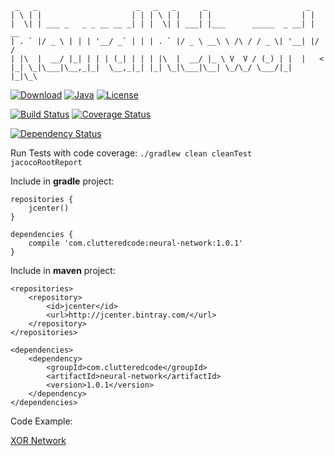```
 _   _                      _   _   _      _                      _
| \ | |                    | | | \ | |    | |                    | |
|  \| | ___ _   _ _ __ __ _| | |  \| | ___| |___      _____  _ __| | __
| . ` |/ _ \ | | | '__/ _` | | | . ` |/ _ \ __\ \ /\ / / _ \| '__| |/ /
| |\  |  __/ |_| | | | (_| | | | |\  |  __/ |_ \ V  V / (_) | |  |   <
|_| \_|\___|\__,_|_|  \__,_|_| |_| \_|\___|\__| \_/\_/ \___/|_|  |_|\_\
```
[ ![Download](https://api.bintray.com/packages/cluttered-code/maven/neural-network/images/download.svg)](https://bintray.com/cluttered-code/maven/neural-network/_latestVersion)
[![Java](https://img.shields.io/badge/java-8-blue.svg)](http://docs.oracle.com/javase/8/docs/api/)
[![License](https://img.shields.io/badge/license-APLv2-blue.svg)](http://www.apache.org/licenses/LICENSE-2.0.txt)

[![Build Status](https://travis-ci.org/cluttered-code/neural-network.svg?branch=master)](https://travis-ci.org/cluttered-code/neural-network)
[![Coverage Status](https://coveralls.io/repos/cluttered-code/neural-network/badge.svg?branch=master)](https://coveralls.io/r/cluttered-code/neural-network?branch=master)

[![Dependency Status](https://www.versioneye.com/user/projects/54e42c2ed1ec577c9700028b/badge.svg?style=flat)](https://www.versioneye.com/user/projects/54e42c2ed1ec577c9700028b)


Run Tests with code coverage: `./gradlew clean cleanTest jacocoRootReport`

Include in **gradle** project:
```
repositories {
    jcenter()
}

dependencies {
    compile 'com.clutteredcode:neural-network:1.0.1'
}
```

Include in **maven** project:
```
<repositories>
    <repository>
        <id>jcenter</id>
        <url>http://jcenter.bintray.com/</url>
    </repository>
</repositories>

<dependencies>
    <dependency>
        <groupId>com.clutteredcode</groupId>
        <artifactId>neural-network</artifactId>
        <version>1.0.1</version>
    </dependency>
</dependencies>
```

Code Example:

[XOR Network](https://github.com/cluttered-code/neural-network/blob/master/src/test/java/integration/XORTest.java)
